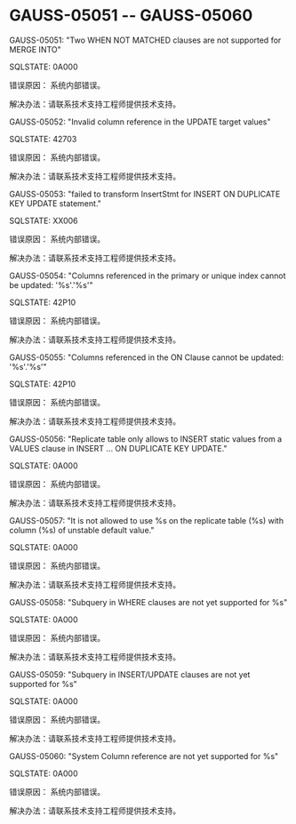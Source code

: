 # GAUSS-05051 -- GAUSS-05060<a name="ZH-CN_TOPIC_0302073445"></a>

GAUSS-05051: "Two WHEN NOT MATCHED clauses are not supported for MERGE INTO"

SQLSTATE: 0A000

错误原因： 系统内部错误。

解决办法：请联系技术支持工程师提供技术支持。

GAUSS-05052: "Invalid column reference in the UPDATE target values"

SQLSTATE: 42703

错误原因： 系统内部错误。

解决办法：请联系技术支持工程师提供技术支持。

GAUSS-05053: "failed to transform InsertStmt for INSERT ON DUPLICATE KEY UPDATE statement."

SQLSTATE: XX006

错误原因： 系统内部错误。

解决办法：请联系技术支持工程师提供技术支持。

GAUSS-05054: "Columns referenced in the primary or unique index cannot be updated: '%s'.'%s'"

SQLSTATE: 42P10

错误原因： 系统内部错误。

解决办法：请联系技术支持工程师提供技术支持。

GAUSS-05055: "Columns referenced in the ON Clause cannot be updated: '%s'.'%s'"

SQLSTATE: 42P10

错误原因： 系统内部错误。

解决办法：请联系技术支持工程师提供技术支持。

GAUSS-05056: "Replicate table only allows to INSERT static values from a VALUES clause in INSERT ... ON DUPLICATE KEY UPDATE."

SQLSTATE: 0A000

错误原因： 系统内部错误。

解决办法：请联系技术支持工程师提供技术支持。

GAUSS-05057: "It is not allowed to use %s on the replicate table \(%s\) with column \(%s\) of unstable default value."

SQLSTATE: 0A000

错误原因： 系统内部错误。

解决办法：请联系技术支持工程师提供技术支持。

GAUSS-05058: "Subquery in WHERE clauses are not yet supported for %s"

SQLSTATE: 0A000

错误原因： 系统内部错误。

解决办法：请联系技术支持工程师提供技术支持。

GAUSS-05059: "Subquery in INSERT/UPDATE clauses are not yet supported for %s"

SQLSTATE: 0A000

错误原因： 系统内部错误。

解决办法：请联系技术支持工程师提供技术支持。

GAUSS-05060: "System Column reference are not yet supported for %s"

SQLSTATE: 0A000

错误原因： 系统内部错误。

解决办法：请联系技术支持工程师提供技术支持。

